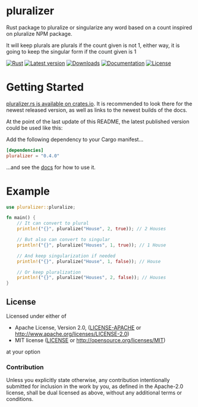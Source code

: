 # pluralizer

Rust package to pluralize or singularize any word based on a count inspired on pluralize NPM package.

It will keep plurals are plurals if the count given is not 1, either way, it is going to keep the  singular form if the count given is 1

[![Rust](https://github.com/KennethGomez/pluralizer/actions/workflows/rust.yml/badge.svg)](https://github.com/KennethGomez/pluralizer/actions/workflows/rust.yml)
[![Latest version](https://img.shields.io/crates/v/pluralizer.svg)](https://crates.io/crates/pluralizer)
[![Downloads](https://img.shields.io/crates/d/pluralizer)](https://crates.io/crates/pluralizer)
[![Documentation](https://docs.rs/pluralizer/badge.svg)](https://docs.rs/pluralizer)
[![License](https://img.shields.io/crates/l/pluralizer.svg)](https://github.com/KennethGomez/pluralizer#license)

# Getting Started

[pluralizer.rs is available on crates.io](https://crates.io/crates/pluralizer).
It is recommended to look there for the newest released version, as well as links to the newest builds of the docs.

At the point of the last update of this README, the latest published version could be used like this:

Add the following dependency to your Cargo manifest...

```toml
[dependencies]
pluralizer = "0.4.0"
```

...and see the [docs](https://docs.rs/pluralizer) for how to use it.

# Example

```rust
use pluralizer::pluralize;

fn main() {
    // It can convert to plural
    println!("{}", pluralize("House", 2, true)); // 2 Houses

    // But also can convert to singular
    println!("{}", pluralize("Houses", 1, true)); // 1 House

    // And keep singularization if needed
    println!("{}", pluralize("House", 1, false)); // House

    // Or keep pluralization
    println!("{}", pluralize("Houses", 2, false)); // Houses
}
```

## License

Licensed under either of

* Apache License, Version 2.0, ([LICENSE-APACHE](LICENSE-APACHE) or http://www.apache.org/licenses/LICENSE-2.0)
* MIT license ([LICENSE](LICENSE) or http://opensource.org/licenses/MIT)

at your option

### Contribution

Unless you explicitly state otherwise, any contribution intentionally submitted
for inclusion in the work by you, as defined in the Apache-2.0 license, shall be dual licensed as above, without any
additional terms or conditions.